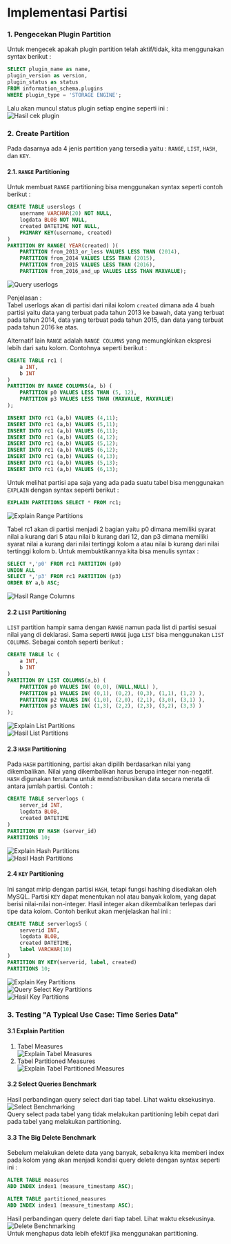 # Implementasi Partisi

### 1. Pengecekan Plugin Partition
Untuk mengecek apakah plugin partition telah aktif/tidak, kita menggunakan syntax berikut :
```sql
SELECT plugin_name as name,
plugin_version as version,
plugin_status as status
FROM information_schema.plugins
WHERE plugin_type = 'STORAGE ENGINE';
```
Lalu akan muncul status plugin setiap engine seperti ini :   
![Hasil cek plugin](https://github.com/tamtama17/Implementasi-MySQL-Cluster/blob/master/Implementasi%20Partisi/gambar/cek_plugin.jpg "Hasil cek plugin")

### 2. Create Partition
Pada dasarnya ada 4 jenis partition yang tersedia yaitu : `RANGE`, `LIST`, `HASH`, dan `KEY`.   
#### 2.1. `RANGE` Partitioning   
Untuk membuat `RANGE` partitioning bisa menggunakan syntax seperti contoh berikut :
```sql
CREATE TABLE userslogs (
    username VARCHAR(20) NOT NULL,
    logdata BLOB NOT NULL,
    created DATETIME NOT NULL,
    PRIMARY KEY(username, created)
)
PARTITION BY RANGE( YEAR(created) )(
    PARTITION from_2013_or_less VALUES LESS THAN (2014),
    PARTITION from_2014 VALUES LESS THAN (2015),
    PARTITION from_2015 VALUES LESS THAN (2016),
    PARTITION from_2016_and_up VALUES LESS THAN MAXVALUE);
```
![Query userlogs](https://github.com/tamtama17/Implementasi-MySQL-Cluster/blob/master/Implementasi%20Partisi/gambar/userlogs_range.jpg "Query userlogs")

Penjelasan :   
Tabel userlogs akan di partisi dari nilai kolom `created` dimana ada 4 buah partisi yaitu data yang terbuat pada tahun 2013 ke bawah, data yang terbuat pada tahun 2014, data yang terbuat pada tahun 2015, dan data yang terbuat pada tahun 2016 ke atas.

Alternatif lain `RANGE` adalah `RANGE COLUMNS` yang memungkinkan ekspresi lebih dari satu kolom. Contohnya seperti berikut :
```sql
CREATE TABLE rc1 (
    a INT,
    b INT
)
PARTITION BY RANGE COLUMNS(a, b) (
    PARTITION p0 VALUES LESS THAN (5, 12),
    PARTITION p3 VALUES LESS THAN (MAXVALUE, MAXVALUE)
);

INSERT INTO rc1 (a,b) VALUES (4,11);
INSERT INTO rc1 (a,b) VALUES (5,11);
INSERT INTO rc1 (a,b) VALUES (6,11);
INSERT INTO rc1 (a,b) VALUES (4,12);
INSERT INTO rc1 (a,b) VALUES (5,12);
INSERT INTO rc1 (a,b) VALUES (6,12);
INSERT INTO rc1 (a,b) VALUES (4,13);
INSERT INTO rc1 (a,b) VALUES (5,13);
INSERT INTO rc1 (a,b) VALUES (6,13);
```
Untuk melihat partisi apa saja yang ada pada suatu tabel bisa menggunakan `EXPLAIN` dengan syntax seperti berikut :
```sql
EXPLAIN PARTITIONS SELECT * FROM rc1;
```
![Explain Range Partitions](https://github.com/tamtama17/Implementasi-MySQL-Cluster/blob/master/Implementasi%20Partisi/gambar/explain_range.jpg "Explain Range Partitions")   

Tabel rc1 akan di partisi menjadi 2 bagian yaitu p0 dimana memiliki syarat nilai a kurang dari 5 atau nilai b kurang dari 12, dan p3 dimana memiliki syarat nilai a kurang dari nilai tertinggi kolom a atau nilai b kurang dari nilai tertinggi kolom b. Untuk membuktikannya kita bisa menulis syntax :
```sql
SELECT *,'p0' FROM rc1 PARTITION (p0)
UNION ALL
SELECT *,'p3' FROM rc1 PARTITION (p3)
ORDER BY a,b ASC;
```
![Hasil Range Columns](https://github.com/tamtama17/Implementasi-MySQL-Cluster/blob/master/Implementasi%20Partisi/gambar/range_columns.jpg "Hasil Range Columns")  

#### 2.2 `LIST` Partitioning
`LIST` partition hampir sama dengan `RANGE` namun pada list di partisi sesuai nilai yang di deklarasi. Sama seperti `RANGE` juga `LIST` bisa menggunakan `LIST COLUMNS`. Sebagai contoh seperti berikut :
```sql
CREATE TABLE lc (
    a INT,
    b INT
)
PARTITION BY LIST COLUMNS(a,b) (
    PARTITION p0 VALUES IN( (0,0), (NULL,NULL) ),
    PARTITION p1 VALUES IN( (0,1), (0,2), (0,3), (1,1), (1,2) ),
    PARTITION p2 VALUES IN( (1,0), (2,0), (2,1), (3,0), (3,1) ),
    PARTITION p3 VALUES IN( (1,3), (2,2), (2,3), (3,2), (3,3) )
);
```
![Explain List Partitions](https://github.com/tamtama17/Implementasi-MySQL-Cluster/blob/master/Implementasi%20Partisi/gambar/explain_list.jpg "Explain List Partitions")   
![Hasil List Partitions](https://github.com/tamtama17/Implementasi-MySQL-Cluster/blob/master/Implementasi%20Partisi/gambar/list_columns.jpg "Hasil List Partitions")   

#### 2.3 `HASH` Partitioning
Pada `HASH` partitioning, partisi akan dipilih berdasarkan nilai yang dikembalikan. Nilai yang dikembalikan harus berupa integer non-negatif. `HASH` digunakan terutama untuk mendistribusikan data secara merata di antara jumlah partisi. Contoh :
```sql
CREATE TABLE serverlogs (
    server_id INT, 
    logdata BLOB,
    created DATETIME
)
PARTITION BY HASH (server_id)
PARTITIONS 10;
```
![Explain Hash Partitions](https://github.com/tamtama17/Implementasi-MySQL-Cluster/blob/master/Implementasi%20Partisi/gambar/explain_hash.jpg "Explain Hash Partitions")   
![Hasil Hash Partitions](https://github.com/tamtama17/Implementasi-MySQL-Cluster/blob/master/Implementasi%20Partisi/gambar/hasil_hash.jpg "Hasil Hash Partitions")   

#### 2.4 `KEY` Partitioning
Ini sangat mirip dengan partisi `HASH`, tetapi fungsi hashing disediakan oleh MySQL. Partisi `KEY` dapat menentukan nol atau banyak kolom, yang dapat berisi nilai-nilai non-integer. Hasil integer akan dikembalikan terlepas dari tipe data kolom. Contoh berikut akan menjelaskan hal ini :
```sql
CREATE TABLE serverlogs5 (
    serverid INT, 
    logdata BLOB,
    created DATETIME,
    label VARCHAR(10)
)
PARTITION BY KEY(serverid, label, created)
PARTITIONS 10;
```
![Explain Key Partitions](https://github.com/tamtama17/Implementasi-MySQL-Cluster/blob/master/Implementasi%20Partisi/gambar/explain_key.jpg "Explain Key Partitions")   
![Query Select Key Partitions](https://github.com/tamtama17/Implementasi-MySQL-Cluster/blob/master/Implementasi%20Partisi/gambar/q_select_key.jpg "Query Select Key Partitions")   
![Hasil Key Partitions](https://github.com/tamtama17/Implementasi-MySQL-Cluster/blob/master/Implementasi%20Partisi/gambar/hasil_key.jpg "Hasil Key Partitions")   

### 3. Testing "A Typical Use Case: Time Series Data"

#### 3.1 Explain Partition
1. Tabel Measures   
![Explain Tabel Measures](https://github.com/tamtama17/Implementasi-MySQL-Cluster/blob/master/Implementasi%20Partisi/gambar/explain_measures.jpg "Explain Tabel Measures")   
2. Tabel Partitioned Measures   
![Explain Tabel Partitioned Measures](https://github.com/tamtama17/Implementasi-MySQL-Cluster/blob/master/Implementasi%20Partisi/gambar/explain_partitioned_measures.jpg "Explain Tabel Partitioned Measures")   
#### 3.2 Select Queries Benchmark
Hasil perbandingan query select dari tiap tabel. Lihat waktu eksekusinya.   
![Select Benchmarking](https://github.com/tamtama17/Implementasi-MySQL-Cluster/blob/master/Implementasi%20Partisi/gambar/select_benchmark.jpg "Select Benchmarking")   
Query select pada tabel yang tidak melakukan partitioning lebih cepat dari pada tabel yang melakukan partitioning.
#### 3.3 The Big Delete Benchmark
Sebelum melakukan delete data yang banyak, sebaiknya kita memberi index pada kolom yang akan menjadi kondisi query delete dengan syntax seperti ini :
```sql
ALTER TABLE measures
ADD INDEX index1 (measure_timestamp ASC);
```
```sql
ALTER TABLE partitioned_measures
ADD INDEX index1 (measure_timestamp ASC);
```
Hasil perbandingan query delete dari tiap tabel. Lihat waktu eksekusinya.   
![Delete Benchmarking](https://github.com/tamtama17/Implementasi-MySQL-Cluster/blob/master/Implementasi%20Partisi/gambar/delete_benchmark.jpg "Delete Benchmarking")   
Untuk menghapus data lebih efektif jika menggunakan partitioning.
